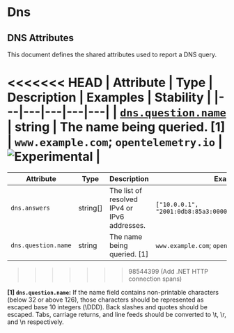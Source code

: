 <!--- Hugo front matter used to generate the website version of this page:
--->

<!-- NOTE: THIS FILE IS AUTOGENERATED. DO NOT EDIT BY HAND. -->
<!-- see templates/registry/markdown/attribute_namespace.md.j2 -->

# Dns

## DNS Attributes

This document defines the shared attributes used to report a DNS query.

<<<<<<< HEAD
| Attribute | Type | Description | Examples | Stability |
|---|---|---|---|---|
| <a id="dns-question-name" href="#dns-question-name">`dns.question.name`</a> | string | The name being queried. [1] | `www.example.com`; `opentelemetry.io` | ![Experimental](https://img.shields.io/badge/-experimental-blue) |
=======
| Attribute           | Type     | Description                                  | Examples                                                  | Stability                                                        |
| ------------------- | -------- | -------------------------------------------- | --------------------------------------------------------- | ---------------------------------------------------------------- |
| `dns.answers`       | string[] | The list of resolved IPv4 or IPv6 addresses. | `["10.0.0.1", "2001:0db8:85a3:0000:0000:8a2e:0370:7334"]` | ![Experimental](https://img.shields.io/badge/-experimental-blue) |
| `dns.question.name` | string   | The name being queried. [1]                  | `www.example.com`; `opentelemetry.io`                     | ![Experimental](https://img.shields.io/badge/-experimental-blue) |
>>>>>>> 98544399 (Add .NET HTTP connection spans)

**[1] `dns.question.name`:** If the name field contains non-printable characters (below 32 or above 126), those characters should be represented as escaped base 10 integers (\DDD). Back slashes and quotes should be escaped. Tabs, carriage returns, and line feeds should be converted to \t, \r, and \n respectively.
